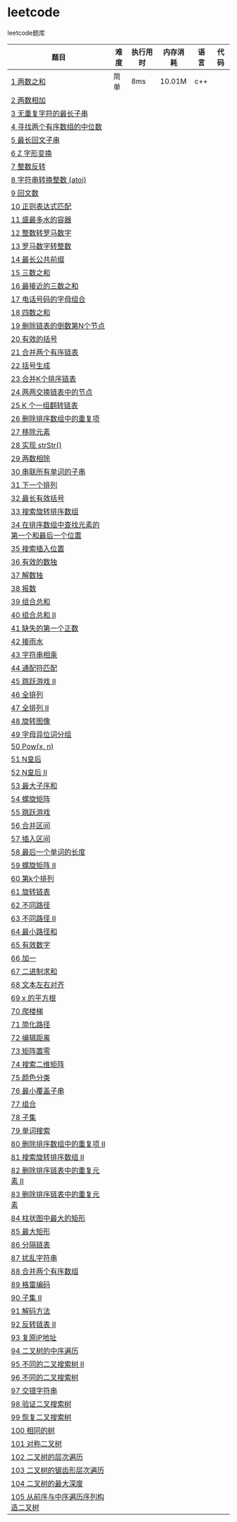 # leetcode
leetcode题库

题目  | 难度 | 执行用时 | 内存消耗 | 语言 | 代码
------------- | ---- |------------- | --------| ------- | ---
[1 两数之和](https://leetcode-cn.com/problems/two-sum)| 简单 | 8ms | 10.01M  | c++ | 
[2 	两数相加](https://leetcode-cn.com/problems/add-two-numbers) | | | | |  |
[3 	无重复字符的最长子串](https://leetcode-cn.com/problems/longest-substring-without-repeating-characters) | | | | |  |
[4 	寻找两个有序数组的中位数](https://leetcode-cn.com/problems/median-of-two-sorted-arrays) | | | | |  |
[5 	最长回文子串](https://leetcode-cn.com/problems/longest-palindromic-substring) | | | | |  |
[6 	Z 字形变换](https://leetcode-cn.com/problems/zigzag-conversion) | | | | |  |
[7 	整数反转](https://leetcode-cn.com/problems/reverse-integer) | | | | |  |
[8 	字符串转换整数 (atoi)](https://leetcode-cn.com/problems/reverse-integer) | | | | |  |
[9 	回文数](https://leetcode-cn.com/problems/palindrome-number) | | | | |  |
[10 正则表达式匹配 ](https://leetcode-cn.com/problems/regular-expression-matching) | | | | |  |
[11 盛最多水的容器](https://leetcode-cn.com/problems/container-with-most-water) | | | | |  |
[12 整数转罗马数字](https://leetcode-cn.com/problems/add-two-numbers) | | | | |  |
[13 罗马数字转整数](https://leetcode-cn.com/problems/add-two-numbers) | | | | |  |
[14 最长公共前缀](https://leetcode-cn.com/problems/add-two-numbers) | | | | |  |
[15 三数之和](https://leetcode-cn.com/problems/add-two-numbers) | | | | |  |
[16 最接近的三数之和 ](https://leetcode-cn.com/problems/add-two-numbers) | | | | |  |
[17 电话号码的字母组合](https://leetcode-cn.com/problems/add-two-numbers) | | | | |  |
[18 四数之和](https://leetcode-cn.com/problems/add-two-numbers) | | | | |  |
[19 删除链表的倒数第N个节点](https://leetcode-cn.com/problems/add-two-numbers) | | | | |  |
[20 有效的括号](https://leetcode-cn.com/problems/add-two-numbers) | | | | |  |
[21 合并两个有序链表](https://leetcode-cn.com/problems/add-two-numbers) | | | | |  |
[22 括号生成](https://leetcode-cn.com/problems/add-two-numbers) | | | | |  |
[23 合并K个排序链表](https://leetcode-cn.com/problems/add-two-numbers) | | | | |  |
[24 两两交换链表中的节点](https://leetcode-cn.com/problems/add-two-numbers) | | | | |  |
[25 K 个一组翻转链表 ](https://leetcode-cn.com/problems/add-two-numbers) | | | | |  |
[26 删除排序数组中的重复项 ](https://leetcode-cn.com/problems/add-two-numbers) | | | | |  |
[27 移除元素](https://leetcode-cn.com/problems/add-two-numbers) | | | | |  |
[28 实现 strStr()](https://leetcode-cn.com/problems/add-two-numbers) | | | | |  |
[29 两数相除](https://leetcode-cn.com/problems/add-two-numbers) | | | | |  |
[30 串联所有单词的子串](https://leetcode-cn.com/problems/add-two-numbers) | | | | |  |
[31 下一个排列](https://leetcode-cn.com/problems/add-two-numbers) | | | | |  |
[32 最长有效括号](https://leetcode-cn.com/problems/add-two-numbers) | | | | |  |
[33 搜索旋转排序数组 ](https://leetcode-cn.com/problems/add-two-numbers) | | | | |  |
[34 在排序数组中查找元素的第一个和最后一个位置](https://leetcode-cn.com/problems/add-two-numbers) | | | | |  |
[35 搜索插入位置](https://leetcode-cn.com/problems/add-two-numbers) | | | | |  |
[36 有效的数独 ](https://leetcode-cn.com/problems/add-two-numbers) | | | | |  |
[37 解数独](https://leetcode-cn.com/problems/add-two-numbers) | | | | |  |
[38 报数 ](https://leetcode-cn.com/problems/add-two-numbers) | | | | |  |
[39 组合总和 ](https://leetcode-cn.com/problems/add-two-numbers) | | | | |  |
[40 组合总和 II](https://leetcode-cn.com/problems/add-two-numbers) | | | | |  |
[41 缺失的第一个正数 ](https://leetcode-cn.com/problems/add-two-numbers) | | | | |  |
[42 接雨水](https://leetcode-cn.com/problems/add-two-numbers) | | | | |  |
[43 字符串相乘 ](https://leetcode-cn.com/problems/add-two-numbers) | | | | |  |
[44 通配符匹配 ](https://leetcode-cn.com/problems/add-two-numbers) | | | | |  |
[45 跳跃游戏 II  ](https://leetcode-cn.com/problems/add-two-numbers) | | | | |  |
[46 全排列](https://leetcode-cn.com/problems/add-two-numbers) | | | | |  |
[47 全排列 II](https://leetcode-cn.com/problems/add-two-numbers) | | | | |  |
[48 旋转图像](https://leetcode-cn.com/problems/add-two-numbers) | | | | |  |
[49 字母异位词分组](https://leetcode-cn.com/problems/add-two-numbers) | | | | |  |
[50 Pow(x, n) ](https://leetcode-cn.com/problems/add-two-numbers) | | | | |  |
[51 N皇后](https://leetcode-cn.com/problems/add-two-numbers) | | | | |  |
[52 N皇后 II](https://leetcode-cn.com/problems/add-two-numbers) | | | | |  |
[53 最大子序和](https://leetcode-cn.com/problems/add-two-numbers) | | | | |  |
[54 螺旋矩阵 ](https://leetcode-cn.com/problems/add-two-numbers) | | | | |  |
[55 跳跃游戏 ](https://leetcode-cn.com/problems/add-two-numbers) | | | | |  |
[56 合并区间](https://leetcode-cn.com/problems/add-two-numbers) | | | | |  |
[57 插入区间](https://leetcode-cn.com/problems/add-two-numbers) | | | | |  |
[58 最后一个单词的长度](https://leetcode-cn.com/problems/add-two-numbers) | | | | |  |
[59 螺旋矩阵 II ](https://leetcode-cn.com/problems/add-two-numbers) | | | | |  |
[60 第k个排列 ](https://leetcode-cn.com/problems/add-two-numbers) | | | | |  |
[61 旋转链表](https://leetcode-cn.com/problems/add-two-numbers) | | | | |  |
[62 不同路径   ](https://leetcode-cn.com/problems/add-two-numbers) | | | | |  |
[63 不同路径 II](https://leetcode-cn.com/problems/add-two-numbers) | | | | |  |
[64 最小路径和 ](https://leetcode-cn.com/problems/add-two-numbers) | | | | |  |
[65 有效数字  ](https://leetcode-cn.com/problems/add-two-numbers) | | | | |  |
[66 加一 ](https://leetcode-cn.com/problems/add-two-numbers) | | | | |  |
[67 二进制求和 ](https://leetcode-cn.com/problems/add-two-numbers) | | | | |  |
[68 文本左右对齐](https://leetcode-cn.com/problems/add-two-numbers) | | | | |  |
[69 x 的平方根 ](https://leetcode-cn.com/problems/add-two-numbers) | | | | |  |
[70 爬楼梯](https://leetcode-cn.com/problems/add-two-numbers) | | | | |  |
[71 简化路径](https://leetcode-cn.com/problems/add-two-numbers) | | | | |  |
[72 编辑距离](https://leetcode-cn.com/problems/add-two-numbers) | | | | |  |
[73 矩阵置零](https://leetcode-cn.com/problems/add-two-numbers) | | | | |  |
[74 搜索二维矩阵](https://leetcode-cn.com/problems/add-two-numbers) | | | | |  |
[75 颜色分类](https://leetcode-cn.com/problems/add-two-numbers) | | | | |  |
[76 最小覆盖子串](https://leetcode-cn.com/problems/add-two-numbers) | | | | |  |
[77 组合](https://leetcode-cn.com/problems/add-two-numbers) | | | | |  |
[78 子集](https://leetcode-cn.com/problems/add-two-numbers) | | | | |  |
[79 单词搜索](https://leetcode-cn.com/problems/add-two-numbers) | | | | |  |
[80 删除排序数组中的重复项 II ](https://leetcode-cn.com/problems/add-two-numbers) | | | | |  |
[81 搜索旋转排序数组 II ](https://leetcode-cn.com/problems/add-two-numbers) | | | | |  |
[82 删除排序链表中的重复元素 II](https://leetcode-cn.com/problems/add-two-numbers) | | | | |  |
[83 删除排序链表中的重复元素 ](https://leetcode-cn.com/problems/add-two-numbers) | | | | |  |
[84 柱状图中最大的矩形](https://leetcode-cn.com/problems/add-two-numbers) | | | | |  |
[85 最大矩形](https://leetcode-cn.com/problems/add-two-numbers) | | | | |  |
[86 分隔链表 ](https://leetcode-cn.com/problems/add-two-numbers) | | | | |  |
[87 扰乱字符串](https://leetcode-cn.com/problems/add-two-numbers) | | | | |  |
[88 合并两个有序数组 ](https://leetcode-cn.com/problems/add-two-numbers) | | | | |  |
[89 格雷编码](https://leetcode-cn.com/problems/add-two-numbers) | | | | |  |
[90 子集 II ](https://leetcode-cn.com/problems/add-two-numbers) | | | | |  |
[91 解码方法 ](https://leetcode-cn.com/problems/add-two-numbers) | | | | |  |
[92 反转链表 II  ](https://leetcode-cn.com/problems/add-two-numbers) | | | | |  |
[93 复原IP地址 ](https://leetcode-cn.com/problems/add-two-numbers) | | | | |  |
[94 二叉树的中序遍历](https://leetcode-cn.com/problems/add-two-numbers) | | | | |  |
[95 不同的二叉搜索树 II](https://leetcode-cn.com/problems/add-two-numbers) | | | | |  |
[96 不同的二叉搜索树 ](https://leetcode-cn.com/problems/add-two-numbers) | | | | |  |
[97 交错字符串 ](https://leetcode-cn.com/problems/add-two-numbers) | | | | |  |
[98 验证二叉搜索树](https://leetcode-cn.com/problems/add-two-numbers) | | | | |  |
[99 恢复二叉搜索树](https://leetcode-cn.com/problems/add-two-numbers) | | | | |  |
[100 相同的树](https://leetcode-cn.com/problems/add-two-numbers) | | | | |  |
[101 对称二叉树 ](https://leetcode-cn.com/problems/add-two-numbers) | | | | |  |
[102 二叉树的层次遍历 ](https://leetcode-cn.com/problems/add-two-numbers) | | | | |  |
[103 二叉树的锯齿形层次遍历](https://leetcode-cn.com/problems/add-two-numbers) | | | | |  |
[104 二叉树的最大深度](https://leetcode-cn.com/problems/add-two-numbers) | | | | |  |
[105 从前序与中序遍历序列构造二叉树](https://leetcode-cn.com/problems/add-two-numbers) | | | | |  |
